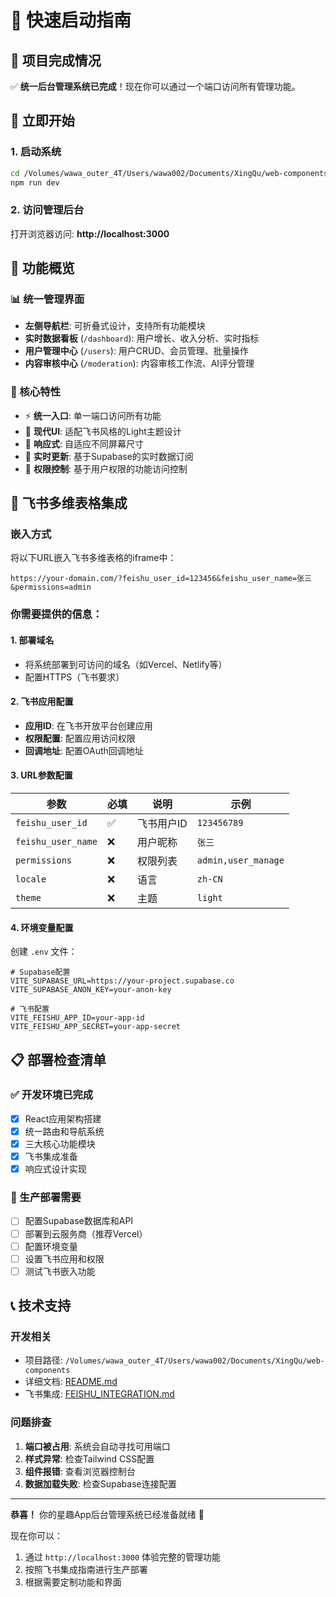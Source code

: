 # 🚀 快速启动指南

## 🎯 项目完成情况

✅ **统一后台管理系统已完成**！现在你可以通过一个端口访问所有管理功能。

## 🔧 立即开始

### 1. 启动系统
```bash
cd /Volumes/wawa_outer_4T/Users/wawa002/Documents/XingQu/web-components
npm run dev
```

### 2. 访问管理后台
打开浏览器访问: **http://localhost:3000**

## 🎨 功能概览

### 📊 统一管理界面
- **左侧导航栏**: 可折叠式设计，支持所有功能模块
- **实时数据看板** (`/dashboard`): 用户增长、收入分析、实时指标
- **用户管理中心** (`/users`): 用户CRUD、会员管理、批量操作
- **内容审核中心** (`/moderation`): 内容审核工作流、AI评分管理

### 🎯 核心特性
- ⚡ **统一入口**: 单一端口访问所有功能
- 🎨 **现代UI**: 适配飞书风格的Light主题设计
- 📱 **响应式**: 自适应不同屏幕尺寸
- 🔄 **实时更新**: 基于Supabase的实时数据订阅
- 🔐 **权限控制**: 基于用户权限的功能访问控制

## 🔌 飞书多维表格集成

### 嵌入方式
将以下URL嵌入飞书多维表格的iframe中：

```
https://your-domain.com/?feishu_user_id=123456&feishu_user_name=张三&permissions=admin
```

### 你需要提供的信息：

#### 1. 部署域名
- 将系统部署到可访问的域名（如Vercel、Netlify等）
- 配置HTTPS（飞书要求）

#### 2. 飞书应用配置
- **应用ID**: 在飞书开放平台创建应用
- **权限配置**: 配置应用访问权限
- **回调地址**: 配置OAuth回调地址

#### 3. URL参数配置
| 参数 | 必填 | 说明 | 示例 |
|------|------|------|------|
| `feishu_user_id` | ✅ | 飞书用户ID | `123456789` |
| `feishu_user_name` | ❌ | 用户昵称 | `张三` |
| `permissions` | ❌ | 权限列表 | `admin,user_manage` |
| `locale` | ❌ | 语言 | `zh-CN` |
| `theme` | ❌ | 主题 | `light` |

#### 4. 环境变量配置
创建 `.env` 文件：
```env
# Supabase配置
VITE_SUPABASE_URL=https://your-project.supabase.co
VITE_SUPABASE_ANON_KEY=your-anon-key

# 飞书配置
VITE_FEISHU_APP_ID=your-app-id
VITE_FEISHU_APP_SECRET=your-app-secret
```

## 📋 部署检查清单

### ✅ 开发环境已完成
- [x] React应用架构搭建
- [x] 统一路由和导航系统
- [x] 三大核心功能模块
- [x] 飞书集成准备
- [x] 响应式设计实现

### 🚀 生产部署需要
- [ ] 配置Supabase数据库和API
- [ ] 部署到云服务商（推荐Vercel）
- [ ] 配置环境变量
- [ ] 设置飞书应用和权限
- [ ] 测试飞书嵌入功能

## 📞 技术支持

### 开发相关
- 项目路径: `/Volumes/wawa_outer_4T/Users/wawa002/Documents/XingQu/web-components`
- 详细文档: [README.md](./README.md)
- 飞书集成: [FEISHU_INTEGRATION.md](./FEISHU_INTEGRATION.md)

### 问题排查
1. **端口被占用**: 系统会自动寻找可用端口
2. **样式异常**: 检查Tailwind CSS配置
3. **组件报错**: 查看浏览器控制台
4. **数据加载失败**: 检查Supabase连接配置

---

**恭喜！** 你的星趣App后台管理系统已经准备就绪 🎉

现在你可以：
1. 通过 `http://localhost:3000` 体验完整的管理功能
2. 按照飞书集成指南进行生产部署
3. 根据需要定制功能和界面